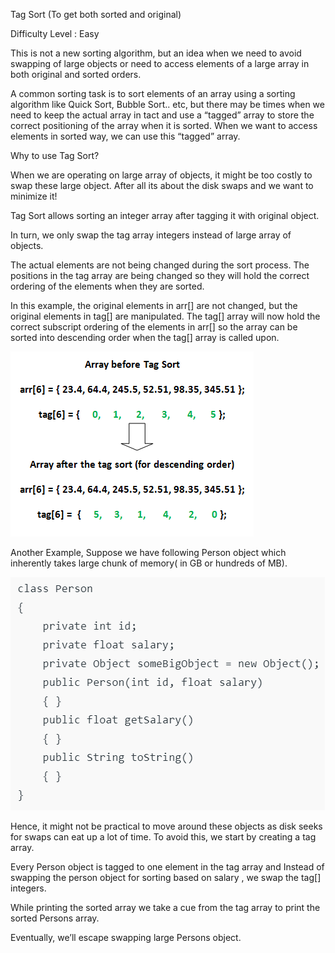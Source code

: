 Tag Sort (To get both sorted and original)

Difficulty Level : Easy

This is not a new sorting algorithm, but an idea when we need to avoid swapping of large objects or need to access elements of a large array in both original and sorted orders.

A common sorting task is to sort elements of an array using a sorting algorithm like Quick Sort, Bubble Sort.. etc, but there may be times when we need to keep the actual array in tact and use a “tagged” array to store the correct positioning of the array when it is sorted. When we want to access elements in sorted way, we can use this “tagged” array.

Why to use Tag Sort?

When we are operating on large array of objects, it might be too costly to swap these large object. After all its about the disk swaps and we want to minimize it!

Tag Sort allows sorting an integer array after tagging it with original object.

In turn, we only swap the tag array integers instead of large array of objects.

The actual elements are not being changed during the sort process. The positions in the tag array are being changed so they will hold the correct ordering of the elements when they are sorted.

In this example, the original elements in arr[] are not changed, but the original elements in tag[] are manipulated. The tag[] array will now hold the correct subscript ordering of the elements in arr[] so the array can be sorted into descending order when the tag[] array is called upon.

![img.png](infoimgs/img.png)

Another Example, Suppose we have following Person object which inherently takes large chunk of memory( in GB or hundreds of MB).

![img_1.png](infoimgs/img_1.png)

Hence, it might not be practical to move around these objects as disk seeks for swaps can eat up a lot of time. To avoid this, we start by creating a tag array.

Every Person object is tagged to one element in the tag array and Instead of swapping the person object for sorting based on salary , we swap the tag[] integers.

While printing the sorted array we take a cue from the tag array to print the sorted Persons array.

Eventually, we’ll escape swapping large Persons object.

